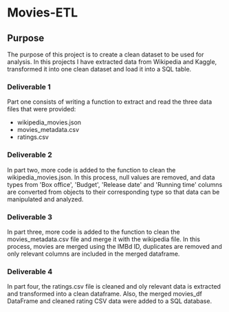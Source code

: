 # Movies-ETL

## Purpose
The purpose of this project is to create a clean dataset to be used for analysis.
In this projects I have extracted data from Wikipedia and Kaggle, transformed it into one clean dataset and load it into a SQL table.

### Deliverable 1
Part one consists of writing a function to extract and read the three data files that were provided:
- wikipedia_movies.json
- movies_metadata.csv
- ratings.csv

### Deliverable 2
In part two, more code is added to the function to clean the wikipedia_movies.json. In this process, null values are removed, and data types from 'Box office', 'Budget', 'Release date' and 'Running time' columns are converted from objects to their corresponding type so that data can be manipulated and analyzed.

### Deliverable 3
In part three, more code is added to the function to clean the movies_metadata.csv file and merge it with the wikipedia file. In this process, movies are merged using the IMBd ID, duplicates are removed and only relevant columns are included in the merged dataframe. 

### Deliverable 4
In part four, the ratings.csv file is cleaned and oly relevant data is extracted and transformed into a clean dataframe. Also, the merged movies_df DataFrame and cleaned rating CSV data were added to a SQL database.
